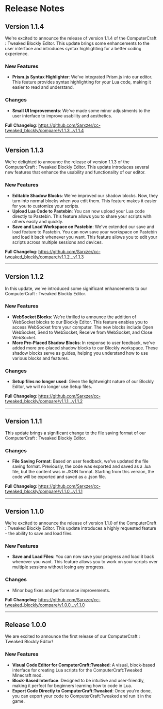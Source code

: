 # Release Notes

## Version 1.1.4

We're excited to announce the release of version 1.1.4 of the ComputerCraft : Tweaked Blockly Editor. This update brings some enhancements to the user interface and introduces syntax highlighting for a better coding experience.

### New Features
- **Prism.js Syntax Highlighter**: We've integrated Prism.js into our editor. This feature provides syntax highlighting for your Lua code, making it easier to read and understand.
  
### Changes
- **Small UI Improvements**: We've made some minor adjustments to the user interface to improve usability and aesthetics.

**Full Changelog**: https://github.com/Sarxzer/cc-tweaked_blockly/compare/v1.1.3...v1.1.4

---

## Version 1.1.3

We're delighted to announce the release of version 1.1.3 of the ComputerCraft : Tweaked Blockly Editor. This update introduces several new features that enhance the usability and functionality of our editor.

### New Features
- **Editable Shadow Blocks**: We've improved our shadow blocks. Now, they turn into normal blocks when you edit them. This feature makes it easier for you to customize your scripts.
- **Upload Lua Code to Pastebin**: You can now upload your Lua code directly to Pastebin. This feature allows you to share your scripts with others easily and quickly.
- **Save and Load Workspace on Pastebin**: We've extended our save and load feature to Pastebin. You can now save your workspace on Pastebin and load it back whenever you want. This feature allows you to edit your scripts across multiple sessions and devices.

**Full Changelog**: https://github.com/Sarxzer/cc-tweaked_blockly/compare/v1.1.2...v1.1.3

---

## Version 1.1.2

In this update, we've introduced some significant enhancements to our ComputerCraft : Tweaked Blockly Editor.

### New Features
- **WebSocket Blocks**: We're thrilled to announce the addition of WebSocket blocks to our Blockly Editor. This feature enables you to access WebSocket from your computer. The new blocks include Open WebSocket, Send to WebSocket, Receive from WebSocket, and Close WebSocket.
- **More Pre-Placed Shadow Blocks**: In response to user feedback, we've added more pre-placed shadow blocks to our Blockly workspace. These shadow blocks serve as guides, helping you understand how to use various blocks and features.

### Changes
- **Setup files no longer used**: Given the lightweight nature of our Blockly Editor, we will no longer use Setup files.

**Full Changelog**: https://github.com/Sarxzer/cc-tweaked_blockly/compare/v1.1.1...v1.1.2

---

## Version 1.1.1

This update brings a significant change to the file saving format of our ComputerCraft : Tweaked Blockly Editor.

### Changes
- **File Saving Format**: Based on user feedback, we've updated the file saving format. Previously, the code was exported and saved as a .lua file, but the content was in JSON format. Starting from this version, the code will be exported and saved as a .json file.

**Full Changelog**: https://github.com/Sarxzer/cc-tweaked_blockly/compare/v1.1.0...v1.1.1

---

## Version 1.1.0

We're excited to announce the release of version 1.1.0 of the ComputerCraft : Tweaked Blockly Editor. This update introduces a highly requested feature - the ability to save and load files.

### New Features
- **Save and Load Files**: You can now save your progress and load it back whenever you want. This feature allows you to work on your scripts over multiple sessions without losing any progress.

### Changes
- Minor bug fixes and performance improvements.

**Full Changelog**: https://github.com/Sarxzer/cc-tweaked_blockly/compare/v1.0.0...v1.1.0

---

## Release 1.0.0

We are excited to announce the first release of our ComputerCraft : Tweaked Blockly Editor!

### New Features
- **Visual Code Editor for ComputerCraft:Tweaked**: A visual, block-based interface for creating Lua scripts for the ComputerCraft:Tweaked Minecraft mod.
- **Block-Based Interface**: Designed to be intuitive and user-friendly, making it perfect for beginners learning how to code in Lua.
- **Export Code Directly to ComputerCraft:Tweaked**: Once you're done, you can export your code to ComputerCraft:Tweaked and run it in the game.